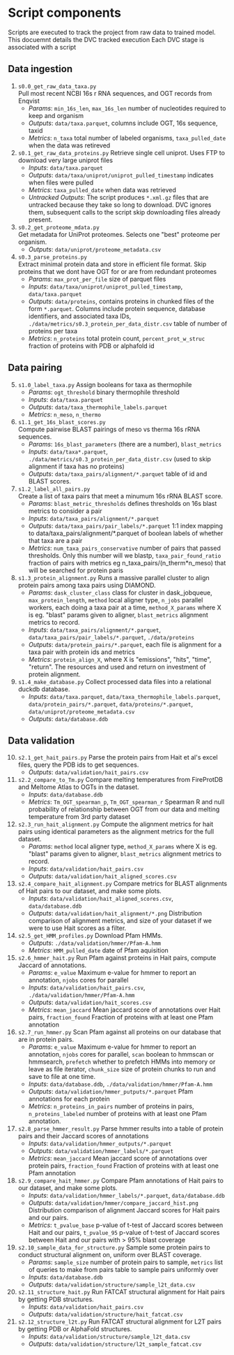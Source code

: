 # Script components
Scripts are executed to track the project from raw data to trained model. This docuemnt details the DVC tracked execution
Each DVC stage is associated with a script

## Data ingestion
1. `s0.0_get_raw_data_taxa.py`  
    Pull most recent NCBI 16s r RNA sequences, and OGT records from Enqvist 
    - _Params_: `min_16s_len`, `max_16s_len` number of nucleotides required to keep and organism
    - _Outputs_: `data/taxa.parquet`, columns include OGT, 16s sequence, taxid
    - _Metrics_: `n_taxa` total number of labeled organisms, `taxa_pulled_date` when the data was retireved
2. `s0.1_get_raw_data_proteins.py`
    Retrieve single cell uniprot. Uses FTP to download very large uniprot files    
    - _Inputs_: `data/taxa.parquet`  
    - _Outputs_: `data/taxa/uniprot/uniprot_pulled_timestamp` indicates when files were pulled
    - _Metrics_: `taxa_pulled_date` when data was retrieved
    - _Untracked Outputs_: The script produces `*.xml.gz` files that are untracked because they take so long to download. DVC ignores them, subsequent calls to the script skip downloading files already present. 
3. `s0.2_get_proteome_mdata.py`  
    Get metadata for UniProt proteomes. Selects one "best" proteome per organism. 
    - _Outputs_: `data/uniprot/proteome_metadata.csv`  
4. `s0.3_parse_proteins.py`  
    Extract minimal protein data and store in efficient file format. Skip proteins that we dont have OGT for or are from redundant proteomes 
    - _Params_: `max_prot_per_file` size of parquet files
    - _Inputs_: `data/taxa/uniprot/uniprot_pulled_timestamp`, `data/taxa.parquet` 
    - _Outputs_: `data/proteins`, contains proteins in chunked files of the form `*.parquet`. Columns include protein sequence, database identifiers, and associated taxa IDs, `./data/metrics/s0.3_protein_per_data_distr.csv` table of number of proteins per taxa
    - _Metrics_: `n_proteins` total protein count, `percent_prot_w_struc` fraction of proteins with PDB or alphafold id

## Data pairing
5. `s1.0_label_taxa.py`
    Assign booleans for taxa as thermophile
    - _Params_: `ogt_threshold` binary thermophile threshold
    - _Inputs_: `data/taxa.parquet`
    - _Outputs_: `data/taxa_thermophile_labels.parquet`
    - _Metrics_: `n_meso`, `n_thermo`
6. `s1.1_get_16s_blast_scores.py`  
    Compute pairwise BLAST pairings of meso vs therma 16s rRNA sequences.   
    - _Params_: `16s_blast_parameters` (there are a number), `blast_metrics`
    - _Inputs_: `data/taxa*.parquet`, `./data/metrics/s0.3_protein_per_data_distr.csv` (used to skip alignment if taxa has no proteins)
    - _Outputs_: `data/taxa_pairs/alignment/*.parquet` table of id and BLAST scores. 
7. `s1.2_label_all_pairs.py`  
    Create a list of taxa pairs that meet a minumum 16s rRNA BLAST score.  
    - _Params_: `blast_metric_thresholds` defines thresholds on 16s blast metrics to consider a pair  
    - _Inputs_: `data/taxa_pairs/alignment/*.parquet`  
    - _Outputs_: `data/taxa_pairs/pair_labels/*.parquet` 1:1 index mapping to data/taxa_pairs/alignment/*.parquet of boolean labels of whether that taxa are a pair
    - _Metrics_: `num_taxa_pairs_conservative` number of pairs that passed thresholds. Only this number will we blastp, `taxa_pair_found_ratio` fraction of pairs with metrics eg n_taxa_pairs/(n_therm\*n_meso) that will be searched
    for protein paris
8. `s1.3_protein_alignment.py`
    Runs a massive parallel cluster to align protein pairs among taxa pairs using DIAMOND.
    - _Params_: `dask_cluster_class` class for cluster in dask_jobqueue, `max_protein_length`, `method` local aligner type, `n_jobs` parallel workers, each doing a taxa pair at a time, `method_X_params` where X is eg. "blast" params given to aligner, `blast_metrics` alignment metrics to record.
    - _Inputs_: `data/taxa_pairs/alignment/*.parquet`, `data/taxa_pairs/pair_labels/*.parquet`, `./data/proteins`
    - _Outputs_: `data/protein_pairs/*.parquet`, each file is alignment for a taxa pair with protein ids and metrics
    - _Metrics_: `protein_align_X`, where X is "emissions", "hits", "time", "return". The resources and used and return on investment of protein alignment.
9. `s1.4_make_database.py`
    Collect processed data files into a relational duckdb database.
    - _Inputs_: `data/taxa.parquet`, `data/taxa_thermophile_labels.parquet`, `data/protein_pairs/*.parquet`, `data/proteins/*.parquet`, `data/uniprot/proteome_metadata.csv`
    - _Outputs_: `data/database.ddb`

## Data validation
10. `s2.1_get_hait_pairs.py`
    Parse the protein pairs from Hait et al's excel files, query the PDB ids to get sequences.
    - _Outputs_: `data/validation/hait_pairs.csv`
11. `s2.2_compare_to_Tm.py`
    Compare melting temperatures from FireProtDB and Meltome Atlas to OGTs in the dataset.
    - _Inputs_: `data/database.ddb`
    - _Metrics_: `Tm_OGT_spearman_p`, `Tm_OGT_spearman_r` Spearman R and null probability of relationship between OGT from our data and melting temperature from 3rd party dataset
12. `s2.3_run_hait_alignment.py`
    Compute the alignment metrics for hait pairs using identical parameters as
    the alignment metrics for the full dataset.
    - _Params_: `method` local aligner type, `method_X_params` where X is eg. "blast" params given to aligner, `blast_metrics` alignment metrics to record.
    - _Inputs_: `data/validation/hait_pairs.csv`
    - _Outputs_: `data/validation/hait_aligned_scores.csv`
13. `s2.4_compare_hait_alignment.py`
    Compare metrics for BLAST alignments of Hait pairs to our dataset, and make some plots.
    - _Inputs_: `data/validation/hait_aligned_scores.csv`, `data/database.ddb`
    - _Outputs_: `data/validation/hait_alignment/*.png` Distribution comparison of alignment metrics, and size of your dataset if we were to use Hait scores as a filter.
14. `s2.5_get_HMM_profiles.py`
    Download Pfam HMMs.
    - _Outputs_: `./data/validation/hmmer/Pfam-A.hmm`
    - _Metrics_: `HMM_pulled_date` date of Pfam aquisition
15. `s2.6_hmmer_hait.py`
    Run Pfam against proteins in Hait pairs, compute Jaccard of annotations.
    - _Params_: `e_value` Maximum e-value for hmmer to report an annotation, `njobs` cores for parallel
    - _Inputs_: `data/validation/hait_pairs.csv`, `./data/validation/hmmer/Pfam-A.hmm`
    - _Outputs_: `data/validation/hait_scores.csv`
    - _Metrics_: `mean_jaccard` Mean jaccard score of annotations over Hait pairs, `fraction_found` Fraction of proteins with at least one Pfam annotation
16. `s2.7_run_hmmer.py`
    Scan Pfam against all proteins on our database that are in protein pairs.
    - _Params_: `e_value` Maximum e-value for hmmer to report an annotation, `njobs` cores for parallel, `scan` boolean to hmmscan or hmmsearch, `prefetch` whether to prefetch HMMs into memory or leave as file iterator, `chunk_size` size of protein chunks to run and save to file at one time.
    - _Inputs_: `data/database.ddb`, `./data/validation/hmmer/Pfam-A.hmm`
    - _Outputs_: `data/validation/hmmer_putputs/*.parquet` Pfam annotations for each protein
    - _Metrics_: `n_proteins_in_pairs` number of proteins in pairs, `n_proteins_labeled` number of proteins with at least one Pfam annotation.
17. `s2.8_parse_hmmer_result.py`
    Parse hmmer results into a table of protein pairs and their Jaccard scores of annotations
    - _Inputs_: `data/validation/hmmer_outputs/*.parquet`
    - _Outputs_: `data/validation/hmmer_labels/*.parquet`
    - _Metrics_: `mean_jaccard` Mean jaccard score of annotations over protein pairs, `fraction_found` Fraction of proteins with at least one Pfam annotation
18. `s2.9_compare_hait_hmmer.py`
    Compare Pfam annotations of Hait pairs to our dataset, and make some plots.
    - _Inputs_: `data/validation/hmmer_labels/*.parquet`, `data/database.ddb`
    - _Outputs_: `data/validation/hmmer/compare_jaccard_hist.png` Distribution comparison of alignment Jaccard scores for Hait pairs and our pairs. 
    - _Metrics_: `t_pvalue_base` p-value of t-test of Jaccard scores between Hait and our pairs, `t_pvalue_95` p-value of t-test of Jaccard scores between Hait and our pairs with > 95% blast coverage
19. `s2.10_sample_data_for_structure.py`
    Sample some protein pairs to conduct structural alignment on, uniform over BLAST coverage.
    - _Params_: `sample_size` number of protein pairs to sample, `metrics` list of queries to make from pairs table to sample pairs uniformly over
    - _Inputs_: `data/database.ddb`
    - _Outputs_: `data/validation/structure/sample_l2t_data.csv`
20. `s2.11_structure_hait.py`
    Run FATCAT structural alignment for Hait pairs by getting PDB structures.
    - _Inputs_: `data/validation/hait_pairs.csv`
    - _Outputs_: `data/validation/structure/hait_fatcat.csv`
21. `s2.12_structure_l2t.py`
    Run FATCAT structural alignment for L2T pairs by getting PDB or AlphaFold structures.
    - _Inputs_: `data/validation/structure/sample_l2t_data.csv`
    - _Outputs_: `data/validation/structure/l2t_sample_fatcat.csv`
